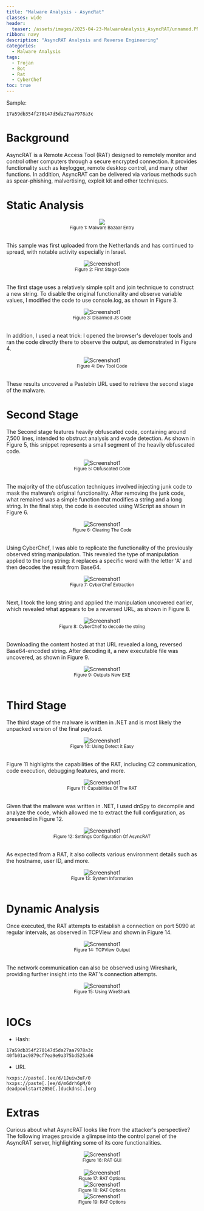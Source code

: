 ```yaml
---
title: "Malware Analysis - AsyncRat"
classes: wide
header:
  teaser: /assets/images/2025-04-23-MalwareAnalysis_AsyncRAT/unnamed.PNG
ribbon: navy
description: "AsyncRAT Analysis and Reverse Engineering"
categories:
  - Malware Analysis
tags:
  - Trojan
  - Bot
  - Rat
  - CyberChef
toc: true
---
```

Sample:
```
17a59db354f270147d5da27aa7978a3c
```

# Background
AsyncRAT is a Remote Access Tool (RAT) designed to remotely monitor and control other computers through a secure encrypted connection. 
It provides functionality such as keylogger, remote desktop control, and many other functions. 
In addition, AsyncRAT can be delivered via various methods such as spear-phishing, malvertising, exploit kit and other techniques.

# Static Analysis

<div style="text-align: center;">
    <img src="/assets/images/2025-04-23-MalwareAnalysis_AsyncRAT/malwarebazaar entry.PNG alt="Screenshot1" />
    <br>
    <sub>Figure 1: Malware Bazaar Entry</sub>
</div>
<br>

This sample was first uploaded from the Netherlands and has continued to spread, with notable activity especially in Israel.

<div style="text-align: center;">
    <img src="/assets/images/2025-04-23-MalwareAnalysis_AsyncRAT/content of the js.PNG" alt="Screenshot1" />
    <br>
    <sub>Figure 2: First Stage Code</sub>
</div>
<br>

The first stage uses a relatively simple split and join technique to construct a new string.
To disable the original functionality and observe variable values, I modified the code to use console.log, as shown in Figure 3.

<div style="text-align: center;">
    <img src="/assets/images/2025-04-23-MalwareAnalysis_AsyncRAT/modified js to disarm.PNG" alt="Screenshot1" />
    <br>
    <sub>Figure 3: Disarmed JS Code</sub>
</div>
<br>

In addition, I used a neat trick: I opened the browser's developer tools and ran the code directly there to observe the output, as demonstrated in Figure 4.

<div style="text-align: center;">
    <img src="/assets/images/2025-04-23-MalwareAnalysis_AsyncRAT/running the js on dev tool.PNG" alt="Screenshot1" />
    <br>
    <sub>Figure 4: Dev Tool Code</sub>
</div>
<br>

These results uncovered a Pastebin URL used to retrieve the second stage of the malware.

# Second Stage

The Second stage features heavily obfuscated code, containing around 7,500 lines, intended to obstruct analysis and evade detection.
As shown in Figure 5, this snippet represents a small segment of the heavily obfuscated code.

<div style="text-align: center;">
    <img src="/assets/images/2025-04-23-MalwareAnalysis_AsyncRAT/heavily obfusacted code downloaded from first stage.PNG" alt="Screenshot1" />
    <br>
    <sub>Figure 5: Obfuscated Code</sub>
</div>
<br>

The majority of the obfuscation techniques involved injecting junk code to mask the malware’s original functionality.
After removing the junk code, what remained was a simple function that modifies a string and a long string. 
In the final step, the code is executed using WScript as shown in Figure 6.

<div style="text-align: center;">
    <img src="/assets/images/2025-04-23-MalwareAnalysis_AsyncRAT/deobuscating the 2nd stage.PNG" alt="Screenshot1" />
    <br>
    <sub>Figure 6: Clearing The Code</sub>
</div>
<br>

Using CyberChef, I was able to replicate the functionality of the previously observed string manipulation.
This revealed the type of manipulation applied to the long string: it replaces a specific word with the letter 'A' and then decodes the result from Base64.

<div style="text-align: center;">
    <img src="/assets/images/2025-04-23-MalwareAnalysis_AsyncRAT/using the functionnality of the function to decode using replace with null bytes.PNG" alt="Screenshot1" />
    <br>
    <sub>Figure 7: CyberChef Extraction</sub>
</div>
<br>

Next, I took the long string and applied the manipulation uncovered earlier, which revealed what appears to be a reversed URL, as shown in Figure 8.

<div style="text-align: center;">
    <img src="/assets/images/2025-04-23-MalwareAnalysis_AsyncRAT/decoding the long base64 encoded with replacing word with A.PNG" alt="Screenshot1" />
    <br>
    <sub>Figure 8: CyberChef to decode the string</sub>
</div>
<br>

Downloading the content hosted at that URL revealed a long, reversed Base64-encoded string. 
After decoding it, a new executable file was uncovered, as shown in Figure 9.

<div style="text-align: center;">
    <img src="/assets/images/2025-04-23-MalwareAnalysis_AsyncRAT/reversing and decoding base64 string outputs new exe file.PNG" alt="Screenshot1" />
    <br>
    <sub>Figure 9: Outputs New EXE</sub>
</div>
<br>

# Third Stage

The third stage of the malware is written in .NET and is most likely the unpacked version of the final payload.

<div style="text-align: center;">
    <img src="/assets/images/2025-04-23-MalwareAnalysis_AsyncRAT/DIE on the exe.PNG" alt="Screenshot1" />
    <br>
    <sub>Figure 10: Using Detect it Easy</sub>
</div>
<br>

Figure 11 highlights the capabilities of the RAT, including C2 communication, code execution, debugging features, and more.

<div style="text-align: center;">
    <img src="/assets/images/2025-04-23-MalwareAnalysis_AsyncRAT/capabilities of the exe.PNG" alt="Screenshot1" />
    <br>
    <sub>Figure 11: Capabilities Of The RAT</sub>
</div>
<br>

Given that the malware was written in .NET, I used dnSpy to decompile and analyze the code, which allowed me to extract the full configuration, as presented in Figure 12.

<div style="text-align: center;">
    <img src="/assets/images/2025-04-23-MalwareAnalysis_AsyncRAT/all settings of asyncrat.PNG" alt="Screenshot1" />
    <br>
    <sub>Figure 12: Settings Configuration Of AsyncRAT</sub>
</div>
<br>

As expected from a RAT, it also collects various environment details such as the hostname, user ID, and more.

<div style="text-align: center;">
    <img src="/assets/images/2025-04-23-MalwareAnalysis_AsyncRAT/Gets HardwareID and system information.PNG" alt="Screenshot1" />
    <br>
    <sub>Figure 13: System Information</sub>
</div>
<br>

# Dynamic Analysis

Once executed, the RAT attempts to establish a connection on port 5090 at regular intervals, as observed in TCPView and shown in Figure 14.

<div style="text-align: center;">
    <img src="/assets/images/2025-04-23-MalwareAnalysis_AsyncRAT/tcp view shows trying connection.PNG" alt="Screenshot1" />
    <br>
    <sub>Figure 14: TCPView Output</sub>
</div>
<br>

The network communication can also be observed using Wireshark, providing further insight into the RAT's connection attempts.

<div style="text-align: center;">
    <img src="/assets/images/2025-04-23-MalwareAnalysis_AsyncRAT/wireshark dns request.PNG" alt="Screenshot1" />
    <br>
    <sub>Figure 15: Using WireShark</sub>
</div>
<br>

# IOCs

- Hash:
```
17a59db354f270147d5da27aa7978a3c
40fb01ac9879cf7ea9e9a375bd525a66
```
- URL
```
hxxps://paste[.]ee/d/1Juiw3uF/0
hxxps://paste[.]ee/d/m6drh6pM/0
deadpoolstart2050[.]duckdns[.]org
```

# Extras

Curious about what AsyncRAT looks like from the attacker's perspective?
The following images provide a glimpse into the control panel of the AsyncRAT server, highlighting some of its core functionalities.

<div style="text-align: center;">
    <img src="/assets/images/2025-04-23-MalwareAnalysis_AsyncRAT/RAT Server.PNG" alt="Screenshot1" />
    <br>
    <sub>Figure 16: RAT GUI</sub>
</div>
<br>

<div style="text-align: center;">
    <img src="/assets/images/2025-04-23-MalwareAnalysis_AsyncRAT/options 1.PNG" alt="Screenshot1" />
    <br>
    <sub>Figure 17: RAT Options</sub>
</div>


<div style="text-align: center;">
    <img src="/assets/images/2025-04-23-MalwareAnalysis_AsyncRAT/options 2.PNG" alt="Screenshot1" />
    <br>
    <sub>Figure 18: RAT Options</sub>
</div>


<div style="text-align: center;">
    <img src="/assets/images/2025-04-23-MalwareAnalysis_AsyncRAT/options 3.PNG" alt="Screenshot1" />
    <br>
    <sub>Figure 19: RAT Options</sub>
</div>
<br>

